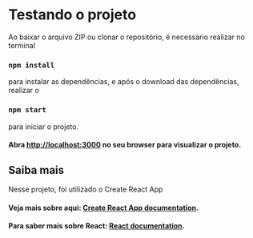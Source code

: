 # Testando o projeto
Ao baixar o arquivo ZIP ou clonar o repositório, é necessário realizar no terminal
### `npm install`
para instalar as dependências, e após o download das dependências, realizar o 
### `npm start`
para iniciar o projeto. <br>
#### Abra [http://localhost:3000](http://localhost:3000) no seu browser para visualizar o projeto.

## Saiba mais
Nesse projeto, foi utilizado o Create React App <br>
#### Veja mais sobre aqui: [Create React App documentation](https://facebook.github.io/create-react-app/docs/getting-started).
#### Para saber mais sobre React: [React documentation](https://reactjs.org/).
